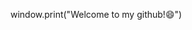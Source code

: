 window.print("Welcome to my github!😄")

<!--
**Freitasscaio/Freitasscaio** is a ✨ _special_ ✨ repository because its `README.md` (this file) appears on your GitHub profile.

Here are some ideas to get you started:

awrawr
- 🌱 I’m currently learning ...
- 👯 I’m looking to collaborate on ...
- 🤔 I’m looking for help with ...
- 💬 Ask me about ...
- 📫 How to reach me: ...
- 😄 Pronouns: ...
- ⚡ Fun fact: ...
-->
